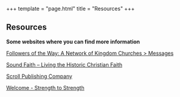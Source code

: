 +++
template = "page.html"
title = "Resources"
+++

## Resources
**Some websites where you can find more information**


[Followers of the Way: A Network of Kingdom Churches > Messages](https://www.followers-of-the-way.org/messages)

[Sound Faith – Living the Historic Christian Faith](https://soundfaith.org/)

[Scroll Publishing Company](https://scrollpublishing.com/)

[Welcome - Strength to Strength](https://strengthtostrength.org/)